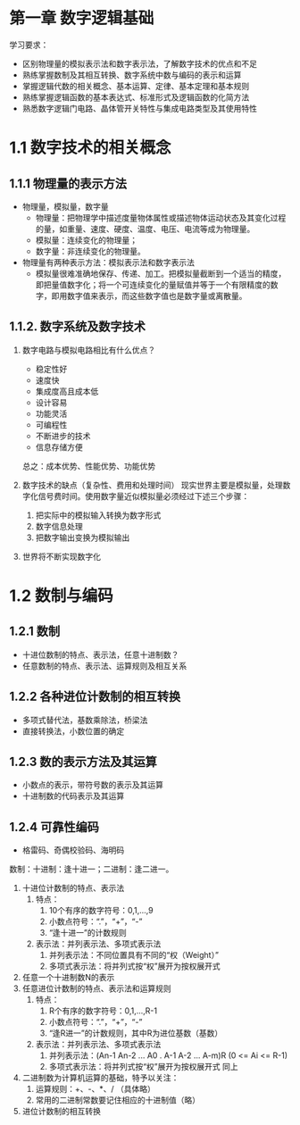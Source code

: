 # 第一章 数字逻辑基础
学习要求：
* 区别物理量的模拟表示法和数字表示法，了解数字技术的优点和不足
* 熟练掌握数制及其相互转换、数字系统中数与编码的表示和运算
* 掌握逻辑代数的相关概念、基本运算、定律、基本定理和基本规则
* 熟练掌握逻辑函数的基本表达式、标准形式及逻辑函数的化简方法
* 熟悉数字逻辑门电路、晶体管开关特性与集成电路类型及其使用特性

# 1.1 数字技术的相关概念
## 1.1.1 物理量的表示方法
* 物理量，模拟量，数字量
  * 物理量：把物理学中描述度量物体属性或描述物体运动状态及其变化过程的量，如重量、速度、硬度、温度、电压、电流等成为物理量。
  * 模拟量：连续变化的物理量；
  * 数字量：非连续变化的物理量。
* 物理量有两种表示方法：模拟表示法和数字表示法
  * 模拟量很难准确地保存、传递、加工。把模拟量截断到一个适当的精度，即把量值数字化；将一个可连续变化的量赋值并等于一个有限精度的数字，即用数字值来表示，而这些数字值也是数字量或离散量。

## 1.1.2. 数字系统及数字技术
1. 数字电路与模拟电路相比有什么优点？
   * 稳定性好
   * 速度快
   * 集成度高且成本低
   * 设计容易
   * 功能灵活
   * 可编程性
   * 不断进步的技术
   * 信息存储方便

   总之：成本优势、性能优势、功能优势

2. 数字技术的缺点（复杂性、费用和处理时间）
   现实世界主要是模拟量，处理数字化信号费时间。使用数字量近似模拟量必须经过下述三个步骤：
   1. 把实际中的模拟输入转换为数字形式
   2. 数字信息处理
   3. 把数字输出变换为模拟输出

3. 世界将不断实现数字化

# 1.2 数制与编码
## 1.2.1 数制
* 十进位数制的特点、表示法，任意十进制数？
* 任意数制的特点、表示法、运算规则及相互关系
## 1.2.2 各种进位计数制的相互转换
* 多项式替代法，基数乘除法，桥梁法
* 直接转换法，小数位置的确定
## 1.2.3 数的表示方法及其运算
* 小数点的表示，带符号数的表示及其运算
* 十进制数的代码表示及其运算
## 1.2.4 可靠性编码
* 格雷码、奇偶校验码、海明码

数制：十进制：逢十进一；二进制：逢二进一。

1. 十进位计数制的特点、表示法
    1. 特点：
       1. 10个有序的数字符号：0,1,...,9
       2. 小数点符号：“.”，“+”，“-”
       3. “逢十进一”的计数规则
    2. 表示法：并列表示法、多项式表示法
        1. 并列表示法：不同位置具有不同的“权（Weight）”
        2. 多项式表示法：将并列式按“权”展开为按权展开式
2. 任意一个十进制数N的表示
3. 任意进位计数制的特点、表示法和运算规则
    1. 特点：
       1. R个有序的数字符号：0,1,...,R-1
       2. 小数点符号：“.”，“+”，“-”
       3. “逢R进一”的计数规则，其中R为进位基数（基数）
    2. 表示法：并列表示法、多项式表示法
        1. 并列表示法：(An-1 An-2 ... A0 . A-1 A-2 ... A-m)R (0 <= Ai <= R-1)
        2. 多项式表示法：将并列式按“权”展开为按权展开式 同上
4. 二进制数为计算机运算的基础，特予以关注：
   1. 运算规则：+、-、*、/ （具体略）
   2. 常用的二进制常数要记住相应的十进制值（略）
5. 进位计数制的相互转换

